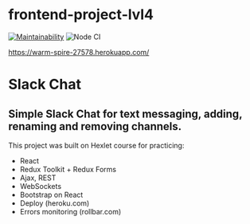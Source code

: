 # frontend-project-lvl4

[![Maintainability](https://api.codeclimate.com/v1/badges/3d4934f9a287800be474/maintainability)](https://codeclimate.com/github/Eyvgeniy/frontend-project-lvl4/maintainability)
![Node CI](https://github.com/Eyvgeniy/frontend-project-lvl4/workflows/Node%20CI/badge.svg?branch=master)

https://warm-spire-27578.herokuapp.com/

# Slack Chat

## Simple Slack Chat for text messaging, adding, renaming and removing channels.

This project was built on Hexlet course for practicing:

- React
- Redux Toolkit + Redux Forms
- Ajax, REST
- WebSockets
- Bootstrap on React
- Deploy (heroku.com)
- Errors monitoring (rollbar.com)
